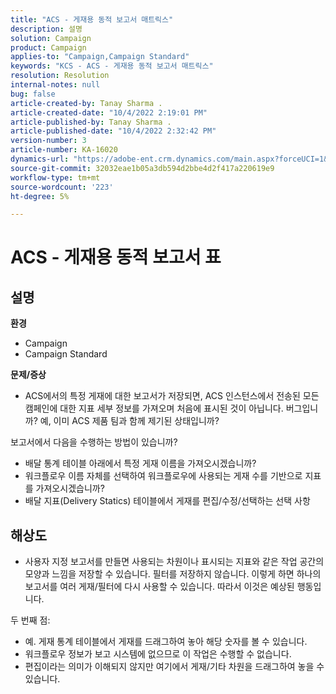```yaml
---
title: "ACS - 게재용 동적 보고서 매트릭스"
description: 설명
solution: Campaign
product: Campaign
applies-to: "Campaign,Campaign Standard"
keywords: "KCS - ACS - 게재용 동적 보고서 매트릭스"
resolution: Resolution
internal-notes: null
bug: false
article-created-by: Tanay Sharma .
article-created-date: "10/4/2022 2:19:01 PM"
article-published-by: Tanay Sharma .
article-published-date: "10/4/2022 2:32:42 PM"
version-number: 3
article-number: KA-16020
dynamics-url: "https://adobe-ent.crm.dynamics.com/main.aspx?forceUCI=1&pagetype=entityrecord&etn=knowledgearticle&id=4296257c-ef43-ed11-bba2-0022480868ff"
source-git-commit: 32032eae1b05a3db594d2bbe4d2f417a220619e9
workflow-type: tm+mt
source-wordcount: '223'
ht-degree: 5%

---
```


# ACS - 게재용 동적 보고서 표

## 설명

<b>환경</b>
- Campaign
- Campaign Standard




<b>문제/증상</b>

- ACS에서의 특정 게재에 대한 보고서가 저장되면, ACS 인스턴스에서 전송된 모든 캠페인에 대한 지표 세부 정보를 가져오며 처음에 표시된 것이 아닙니다. 버그입니까? 예, 이미 ACS 제품 팀과 함께 제기된 상태입니까?


보고서에서 다음을 수행하는 방법이 있습니까?

- 배달 통계 테이블 아래에서 특정 게재 이름을 가져오시겠습니까?
- 워크플로우 이름 자체를 선택하여 워크플로우에 사용되는 게재 수를 기반으로 지표를 가져오시겠습니까?
- 배달 지표(Delivery Statics) 테이블에서 게재를 편집/수정/선택하는 선택 사항





## 해상도


- 사용자 지정 보고서를 만들면 사용되는 차원이나 표시되는 지표와 같은 작업 공간의 모양과 느낌을 저장할 수 있습니다. 필터를 저장하지 않습니다. 이렇게 하면 하나의 보고서를 여러 게재/필터에 다시 사용할 수 있습니다. 따라서 이것은 예상된 행동입니다.


두 번째 점:



- 예. 게재 통계 테이블에서 게재를 드래그하여 놓아 해당 숫자를 볼 수 있습니다.
- 워크플로우 정보가 보고 시스템에 없으므로 이 작업은 수행할 수 없습니다.
- 편집이라는 의미가 이해되지 않지만 여기에서 게재/기타 차원을 드래그하여 놓을 수 있습니다.

